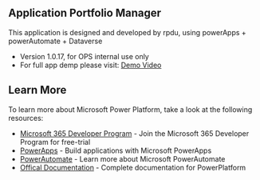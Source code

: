 ## Application Portfolio Manager

This application is designed and developed by rpdu, using powerApps + powerAutomate + Dataverse
- Version 1.0.17, for OPS internal use only
- For full app demp please visit: [Demo Video](https://youtu.be/ZTjdyVZpngI)

## Learn More
To learn more about Microsoft Power Platform, take a look at the following resources:
- [Microsoft 365 Developer Program](https://learn.microsoft.com/en-us/office/developer-program/microsoft-365-developer-program) - Join the Microsoft 365 Developer Program for free-trial
- [PowerApps](https://powerapps.microsoft.com/en-au/) - Build applications with Microsoft PowerApps
- [PowerAutomate](https://powerautomate.microsoft.com/en-au/) - Learn more about Microsoft PowerAutomate
- [Offical Documentation](https://learn.microsoft.com/en-us/power-platform/) - Complete documentation for PowerPlatform
